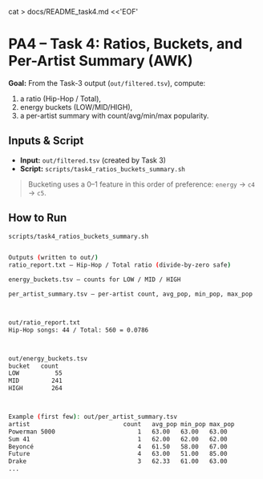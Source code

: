 

cat > docs/README_task4.md <<'EOF'
# PA4 – Task 4: Ratios, Buckets, and Per-Artist Summary (AWK)

**Goal:** From the Task-3 output (`out/filtered.tsv`), compute:
1) a ratio (Hip-Hop / Total),  
2) energy buckets (LOW/MID/HIGH),  
3) a per-artist summary with count/avg/min/max popularity.

## Inputs & Script
- **Input:** `out/filtered.tsv` (created by Task 3)
- **Script:** `scripts/task4_ratios_buckets_summary.sh`
> Bucketing uses a 0–1 feature in this order of preference: `energy` → `c4` → `c5`.

## How to Run
```bash
scripts/task4_ratios_buckets_summary.sh


Outputs (written to out/)
ratio_report.txt – Hip-Hop / Total ratio (divide-by-zero safe)

energy_buckets.tsv – counts for LOW / MID / HIGH

per_artist_summary.tsv – per-artist count, avg_pop, min_pop, max_pop



out/ratio_report.txt
Hip-Hop songs: 44 / Total: 560 = 0.0786



out/energy_buckets.tsv
bucket   count
LOW          55
MID         241
HIGH        264



Example (first few): out/per_artist_summary.tsv
artist                         	count	avg_pop	min_pop	max_pop
Powerman 5000                  	    1	63.00	63.00	63.00
Sum 41                         	    1	62.00	62.00	62.00
Beyoncé                        	    4	61.50	58.00	67.00
Future                         	    4	63.00	51.00	85.00
Drake                          	    3	62.33	61.00	63.00
...

